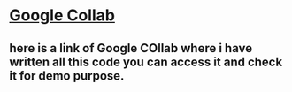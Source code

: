 <h1><a href="https://drive.google.com/drive/folders/1jwGd53gacYKk19xfJ7mqDhezu87SW1Yd?usp=sharing">Google Collab</a></h1>
<h2>here is a link of Google COllab where i have written all this code you can access it and check it for demo purpose.</h2>
